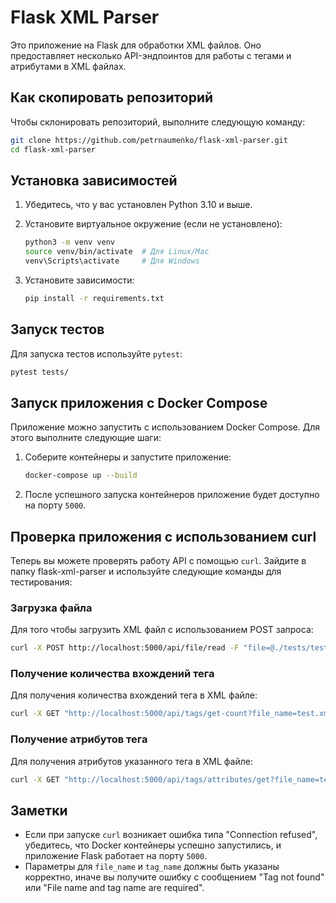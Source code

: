 # Flask XML Parser

Это приложение на Flask для обработки XML файлов. Оно предоставляет несколько API-эндпоинтов для работы с тегами и атрибутами в XML файлах.

## Как скопировать репозиторий

Чтобы склонировать репозиторий, выполните следующую команду:

```bash
git clone https://github.com/petrnaumenko/flask-xml-parser.git
cd flask-xml-parser
```

## Установка зависимостей

1. Убедитесь, что у вас установлен Python 3.10 и выше.
2. Установите виртуальное окружение (если не установлено):

    ```bash
    python3 -m venv venv
    source venv/bin/activate  # Для Linux/Mac
    venv\Scripts\activate     # Для Windows
    ```

3. Установите зависимости:

    ```bash
    pip install -r requirements.txt
    ```

## Запуск тестов

Для запуска тестов используйте `pytest`:

```bash
pytest tests/
```

## Запуск приложения с Docker Compose

Приложение можно запустить с использованием Docker Compose. Для этого выполните следующие шаги:

1. Соберите контейнеры и запустите приложение:

    ```bash
    docker-compose up --build
    ```

2. После успешного запуска контейнеров приложение будет доступно на порту `5000`.

## Проверка приложения с использованием curl

Теперь вы можете проверять работу API с помощью `curl`. Зайдите в папку flask-xml-parser и используйте следующие команды для тестирования:

### Загрузка файла

Для того чтобы загрузить XML файл с использованием POST запроса:

```bash
curl -X POST http://localhost:5000/api/file/read -F "file=@./tests/test.xml"
```

### Получение количества вхождений тега

Для получения количества вхождений тега в XML файле:

```bash
curl -X GET "http://localhost:5000/api/tags/get-count?file_name=test.xml&tag_name=tag1"
```

### Получение атрибутов тега

Для получения атрибутов указанного тега в XML файле:

```bash
curl -X GET "http://localhost:5000/api/tags/attributes/get?file_name=test.xml&tag_name=tag1"
```

## Заметки

- Если при запуске `curl` возникает ошибка типа "Connection refused", убедитесь, что Docker контейнеры успешно запустились, и приложение Flask работает на порту `5000`.
- Параметры для `file_name` и `tag_name` должны быть указаны корректно, иначе вы получите ошибку с сообщением "Tag not found" или "File name and tag name are required".
  